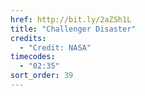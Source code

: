 ```yaml
---
href: http://bit.ly/2aZSh1L
title: "Challenger Disaster"
credits:
  - "Credit: NASA"
timecodes:
  - "02:35"
sort_order: 39
---
```

